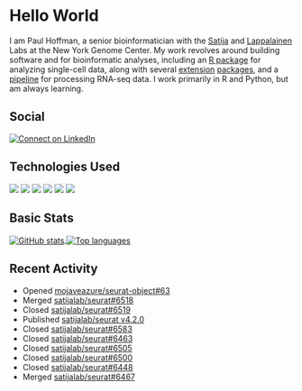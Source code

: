 
<!-- README.md is generated from README.Rmd. Please edit that file -->

# Hello World

I am Paul Hoffman, a senior bioinformatician with the
[Satija](https://satijalab.org) and [Lappalainen](https://tllab.org)
Labs at the New York Genome Center. My work revolves around building
software and for bioinformatic analyses, including an [R
package](https://github.com/satijalab/seurat) for analyzing single-cell
data, along with several
[extension](https://github.com/satijalab/seurat-data)
[packages](https://github.com/mojaveazure/seurat-disk), and a
[pipeline](https://github.com/LappalainenLab/RNApipeline) for processing
RNA-seq data. I work primarily in R and Python, but am always learning.

## Social

<!-- badges: start -->

[![Connect on
LinkedIn](https://img.shields.io/badge/--linkedin?label=LinkedIn&logo=LinkedIn&style=social)](https://www.linkedin.com/in/pauljhoffman)

<!-- badges: end -->

## Technologies Used

<!-- badges: start -->

![](https://img.shields.io/badge/r-%23276DC3.svg?&logo=r&logoColor=white)
![](https://img.shields.io/badge/python%20-%2314354C.svg?&logo=python&logoColor=white)
![](https://img.shields.io/badge/markdown-%23000000.svg?&logo=markdown&logoColor=white)
![](https://img.shields.io/badge/git%20-%23F05033.svg?&logo=git&logoColor=white)
![](https://img.shields.io/badge/github%20-%23121011.svg?&logo=github&logoColor=white)
![](https://img.shields.io/badge/docker%20-%230db7ed.svg?&logo=docker&logoColor=white)
<!-- ![](https://img.shields.io/badge/Google%20Cloud%20-%234285F4.svg?&logo=google-cloud&logoColor=white) -->
<!-- badges: end -->

## Basic Stats

<a href="https://github.com/anuraghazra/github-readme-stats">
<img align="center" src="https://github-readme-stats.vercel.app/api?username=mojaveazure&count_private=true&show_icons=true" alt="GitHub stats" />
</a> <a href="https://github.com/anuraghazra/github-readme-stats">
<img align="center" src="https://github-readme-stats.vercel.app/api/top-langs?username=mojaveazure&layout=compact" alt= "Top languages" />
</a>

## Recent Activity

- Opened
  [mojaveazure/seurat-object#63](https://github.com/mojaveazure/seurat-object/pull/63)
- Merged
  [satijalab/seurat#6518](https://github.com/satijalab/seurat/pull/6518)
- Closed
  [satijalab/seurat#6519](https://github.com/satijalab/seurat/issues/6519)
- Published [satijalab/seurat
  v4.2.0](https://github.com/satijalab/seurat/releases/tag/v4.2.0)
- Closed
  [satijalab/seurat#6583](https://github.com/satijalab/seurat/issues/6583)
- Closed
  [satijalab/seurat#6463](https://github.com/satijalab/seurat/issues/6463)
- Closed
  [satijalab/seurat#6505](https://github.com/satijalab/seurat/issues/6505)
- Closed
  [satijalab/seurat#6500](https://github.com/satijalab/seurat/issues/6500)
- Closed
  [satijalab/seurat#6448](https://github.com/satijalab/seurat/issues/6448)
- Merged
  [satijalab/seurat#6467](https://github.com/satijalab/seurat/pull/6467)
